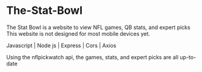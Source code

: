 # The-Stat-Bowl
The Stat Bowl is a website to view NFL games, QB stats, and expert picks
This website is not designed for most mobile devices yet.

Javascript | Node js | Express | Cors | Axios 

Using the nflpickwatch api, the games, stats, and expert picks are all up-to-date
